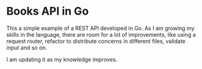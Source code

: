 # Books API in Go

This a simple example of a REST API developed in Go.
As I am growing my skills in the language, there are room for a lot of improvements, like using a request router, refactor to distribute concerns in different files, validate input and so on.

I am updating it as my knowledge improves.
